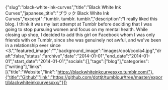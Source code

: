 {"slug":"black-white-ink-curves","title":"Black White Ink Curves","japanese_title":"ブラック Black White Ink Curves","excerpt":"tumblr. tumblr. tumblr.","description":"I really liked this blog. I think it was my last attempt at Tumblr before deciding that I was going to stop pursuing women and focus on my mental health. While closing up shop, I decided to add this girl on Facebook whom I was only friends with on Tumblr, since she was genuinely not awful, and we've been in a relationship ever since <3.","featured_image":"","background_image":"images/cool/coola4.jpg","draft":false,"status":"archive","date":"2014-01-01","end_date":"2014-01-01","start_date":"2014-01-01","socials":[],"tags":["blog"],"categories":["writing"],"links":[{"title":"Website","link":"https://blackwhiteinkcurvesxxx.tumblr.com/"},{"title":"Github","link":"https://github.com/dottjt/tumblour/tree/master/export/blackwhiteinkcurvesxxx/"}]}